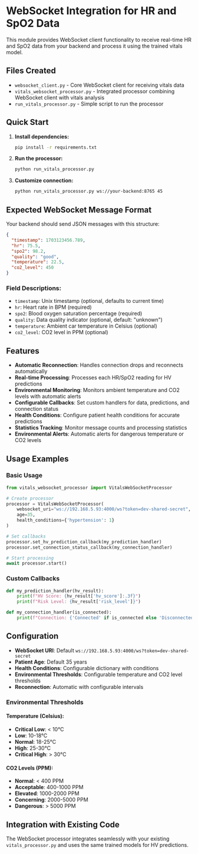 # WebSocket Integration for HR and SpO2 Data

This module provides WebSocket client functionality to receive real-time HR and SpO2 data from your backend and process it using the trained vitals model.

## Files Created

- `websocket_client.py` - Core WebSocket client for receiving vitals data
- `vitals_websocket_processor.py` - Integrated processor combining WebSocket client with vitals analysis
- `run_vitals_processor.py` - Simple script to run the processor

## Quick Start

1. **Install dependencies:**
   ```bash
   pip install -r requirements.txt
   ```

2. **Run the processor:**
   ```bash
   python run_vitals_processor.py
   ```

3. **Customize connection:**
   ```bash
   python run_vitals_processor.py ws://your-backend:8765 45
   ```

## Expected WebSocket Message Format

Your backend should send JSON messages with this structure:
```json
{
  "timestamp": 1703123456.789,
  "hr": 75.5,
  "spo2": 98.2,
  "quality": "good",
  "temperature": 22.5,
  "co2_level": 450
}
```

### Field Descriptions:
- `timestamp`: Unix timestamp (optional, defaults to current time)
- `hr`: Heart rate in BPM (required)
- `spo2`: Blood oxygen saturation percentage (required)
- `quality`: Data quality indicator (optional, default: "unknown")
- `temperature`: Ambient car temperature in Celsius (optional)
- `co2_level`: CO2 level in PPM (optional)

## Features

- **Automatic Reconnection**: Handles connection drops and reconnects automatically
- **Real-time Processing**: Processes each HR/SpO2 reading for HV predictions
- **Environmental Monitoring**: Monitors ambient temperature and CO2 levels with automatic alerts
- **Configurable Callbacks**: Set custom handlers for data, predictions, and connection status
- **Health Conditions**: Configure patient health conditions for accurate predictions
- **Statistics Tracking**: Monitor message counts and processing statistics
- **Environmental Alerts**: Automatic alerts for dangerous temperature or CO2 levels

## Usage Examples

### Basic Usage
```python
from vitals_websocket_processor import VitalsWebSocketProcessor

# Create processor
processor = VitalsWebSocketProcessor(
    websocket_uri="ws://192.168.5.93:4000/ws?token=dev-shared-secret",
    age=35,
    health_conditions={'hypertension': 1}
)

# Set callbacks
processor.set_hv_prediction_callback(my_prediction_handler)
processor.set_connection_status_callback(my_connection_handler)

# Start processing
await processor.start()
```

### Custom Callbacks
```python
def my_prediction_handler(hv_result):
    print(f"HV Score: {hv_result['hv_score']:.3f}")
    print(f"Risk Level: {hv_result['risk_level']}")

def my_connection_handler(is_connected):
    print(f"Connection: {'Connected' if is_connected else 'Disconnected'}")
```

## Configuration

- **WebSocket URI**: Default `ws://192.168.5.93:4000/ws?token=dev-shared-secret`
- **Patient Age**: Default 35 years
- **Health Conditions**: Configurable dictionary with conditions
- **Environmental Thresholds**: Configurable temperature and CO2 level thresholds
- **Reconnection**: Automatic with configurable intervals

### Environmental Thresholds

#### Temperature (Celsius):
- **Critical Low**: < 10°C
- **Low**: 10-18°C
- **Normal**: 18-25°C
- **High**: 25-30°C
- **Critical High**: > 30°C

#### CO2 Levels (PPM):
- **Normal**: < 400 PPM
- **Acceptable**: 400-1000 PPM
- **Elevated**: 1000-2000 PPM
- **Concerning**: 2000-5000 PPM
- **Dangerous**: > 5000 PPM

## Integration with Existing Code

The WebSocket processor integrates seamlessly with your existing `vitals_processor.py` and uses the same trained models for HV predictions.
